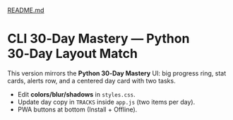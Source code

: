[README.md](https://github.com/user-attachments/files/21811613/README.md)
# CLI 30‑Day Mastery — Python 30‑Day Layout Match

This version mirrors the **Python 30‑Day Mastery** UI: big progress ring, stat cards, alerts row, and a centered day card with two tasks.

- Edit **colors/blur/shadows** in `styles.css`.
- Update day copy in `TRACKS` inside `app.js` (two items per day).
- PWA buttons at bottom (Install + Offline).

